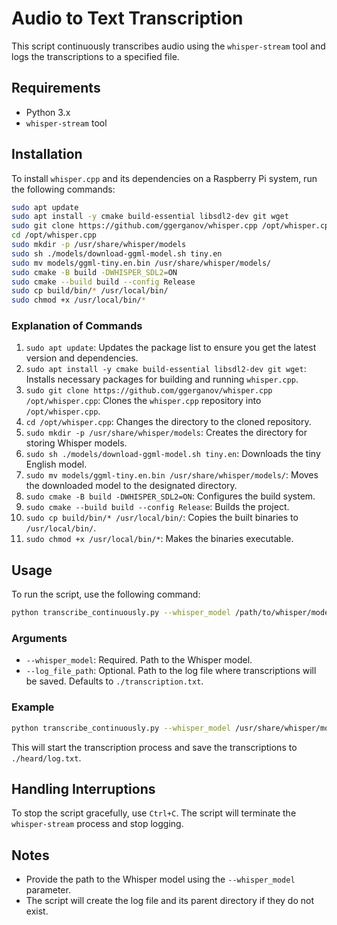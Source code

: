 # Audio to Text Transcription

This script continuously transcribes audio using the `whisper-stream` tool and logs the transcriptions to a specified file.

## Requirements

- Python 3.x
- `whisper-stream` tool

## Installation

To install `whisper.cpp` and its dependencies on a Raspberry Pi system, run the following commands:

```bash
sudo apt update
sudo apt install -y cmake build-essential libsdl2-dev git wget
sudo git clone https://github.com/ggerganov/whisper.cpp /opt/whisper.cpp
cd /opt/whisper.cpp
sudo mkdir -p /usr/share/whisper/models
sudo sh ./models/download-ggml-model.sh tiny.en
sudo mv models/ggml-tiny.en.bin /usr/share/whisper/models/
sudo cmake -B build -DWHISPER_SDL2=ON
sudo cmake --build build --config Release
sudo cp build/bin/* /usr/local/bin/
sudo chmod +x /usr/local/bin/*
```

### Explanation of Commands

1. `sudo apt update`: Updates the package list to ensure you get the latest version and dependencies.
2. `sudo apt install -y cmake build-essential libsdl2-dev git wget`: Installs necessary packages for building and running `whisper.cpp`.
3. `sudo git clone https://github.com/ggerganov/whisper.cpp /opt/whisper.cpp`: Clones the `whisper.cpp` repository into `/opt/whisper.cpp`.
4. `cd /opt/whisper.cpp`: Changes the directory to the cloned repository.
5. `sudo mkdir -p /usr/share/whisper/models`: Creates the directory for storing Whisper models.
6. `sudo sh ./models/download-ggml-model.sh tiny.en`: Downloads the tiny English model.
7. `sudo mv models/ggml-tiny.en.bin /usr/share/whisper/models/`: Moves the downloaded model to the designated directory.
8. `sudo cmake -B build -DWHISPER_SDL2=ON`: Configures the build system.
9. `sudo cmake --build build --config Release`: Builds the project.
10. `sudo cp build/bin/* /usr/local/bin/`: Copies the built binaries to `/usr/local/bin/`.
11. `sudo chmod +x /usr/local/bin/*`: Makes the binaries executable.

## Usage

To run the script, use the following command:

```bash
python transcribe_continuously.py --whisper_model /path/to/whisper/model [--log_file_path LOG_FILE_PATH]
```

### Arguments

- `--whisper_model`: Required. Path to the Whisper model.
- `--log_file_path`: Optional. Path to the log file where transcriptions will be saved. Defaults to `./transcription.txt`.

### Example

```bash
python transcribe_continuously.py --whisper_model /usr/share/whisper/models/ggml-tiny.en.bin --log_file_path ./heard/log.txt
```

This will start the transcription process and save the transcriptions to `./heard/log.txt`.

## Handling Interruptions

To stop the script gracefully, use `Ctrl+C`. The script will terminate the `whisper-stream` process and stop logging.

## Notes

- Provide the path to the Whisper model using the `--whisper_model` parameter.
- The script will create the log file and its parent directory if they do not exist.